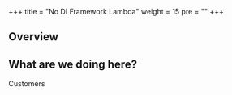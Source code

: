 +++
title = "No DI Framework Lambda"
weight = 15
pre = ""
+++

## Overview

## What are we doing here?

Customers 